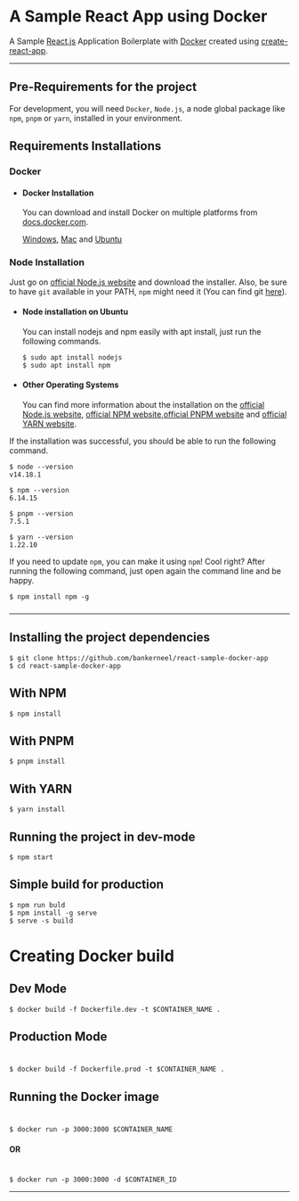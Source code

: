 # A Sample React App using Docker

A Sample [React.js](https://reactjs.org/) Application Boilerplate with [Docker](https://www.docker.com/) created using [create-react-app](https://create-react-app.dev/).

---

## Pre-Requirements for the project

For development, you will need `Docker`, `Node.js`, a node global package like `npm`, `pnpm` or `yarn`, installed in your environment.

## Requirements Installations

### Docker

- #### Docker Installation

  You can download and install Docker on multiple platforms from [docs.docker.com](https://docs.docker.com).

  [Windows](https://docs.docker.com/desktop/install/windows-install/),
  [Mac](https://docs.docker.com/desktop/install/mac-install/) and
  [Ubuntu](https://docs.docker.com/engine/install/ubuntu/)

### Node Installation

Just go on [official Node.js website](https://nodejs.org/) and download the installer.
Also, be sure to have `git` available in your PATH, `npm` might need it (You can find git [here](https://git-scm.com/)).

- #### Node installation on Ubuntu

  You can install nodejs and npm easily with apt install, just run the following commands.

      $ sudo apt install nodejs
      $ sudo apt install npm

- #### Other Operating Systems
  You can find more information about the installation on the [official Node.js website](https://nodejs.org/), [official NPM website](https://npmjs.org/),[official PNPM website](https://pnpm.io/installation) and [official YARN website](https://yarnpkg.com/getting-started).

If the installation was successful, you should be able to run the following command.

    $ node --version
    v14.18.1

    $ npm --version
    6.14.15

    $ pnpm --version
    7.5.1

    $ yarn --version
    1.22.10

If you need to update `npm`, you can make it using `npm`! Cool right? After running the following command, just open again the command line and be happy.

    $ npm install npm -g

###

---

## Installing the project dependencies

    $ git clone https://github.com/bankerneel/react-sample-docker-app
    $ cd react-sample-docker-app

## With NPM

    $ npm install

## With PNPM

    $ pnpm install

## With YARN

    $ yarn install

## Running the project in dev-mode

    $ npm start

## Simple build for production

    $ npm run buld
    $ npm install -g serve
    $ serve -s build

#

# Creating Docker build

## Dev Mode

    $ docker build -f Dockerfile.dev -t $CONTAINER_NAME .

## Production Mode

#

    $ docker build -f Dockerfile.prod -t $CONTAINER_NAME .

## Running the Docker image

#

    $ docker run -p 3000:3000 $CONTAINER_NAME

#### OR

#

    $ docker run -p 3000:3000 -d $CONTAINER_ID

---
